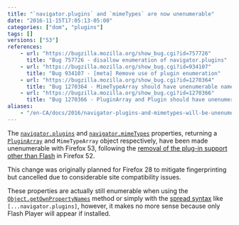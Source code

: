 ```yaml
---
title: "`navigator.plugins` and `mimeTypes` are now unenumerable"
date: "2016-11-15T17:05:13-05:00"
categories: ["dom", "plugins"]
tags: []
versions: ["53"]
references:
    - url: "https://bugzilla.mozilla.org/show_bug.cgi?id=757726"
      title: "Bug 757726 - disallow enumeration of navigator.plugins"
    - url: "https://bugzilla.mozilla.org/show_bug.cgi?id=934107"
      title: "Bug 934107 - [meta] Remove use of plugin enumeration"
    - url: "https://bugzilla.mozilla.org/show_bug.cgi?id=1270364"
      title: "Bug 1270364 - MimeTypeArray should have unenumerable named properties per spec"
    - url: "https://bugzilla.mozilla.org/show_bug.cgi?id=1270366"
      title: "Bug 1270366 - PluginArray and Plugin should have unenumerable own properties per spec"
aliases:
    - "/en-CA/docs/2016/navigator-plugins-and-mimetypes-will-be-unenumerable/"
---
```

The [`navigator.plugins`](https://developer.mozilla.org/en-US/docs/Web/API/NavigatorPlugins/plugins) and [`navigator.mimeTypes`](https://developer.mozilla.org/en-US/docs/Web/API/NavigatorPlugins/mimeTypes) properties, returning a [`PluginArray`](https://developer.mozilla.org/en-US/docs/Web/API/PluginArray) and `MimeTypeArray` object respectively, have been made unenumerable with Firefox 53, following the [removal of the plug-in support other than Flash](https://www.fxsitecompat.com/en-CA/docs/2016/plug-in-support-has-been-dropped-other-than-flash/) in Firefox 52.

This change was originally planned for Firefox 28 to mitigate fingerprinting but cancelled due to considerable site compatibility issues.

These properties are actually still enumerable when using the [`Object.getOwnPropertyNames`](https://developer.mozilla.org/en-US/docs/Web/JavaScript/Reference/Global_Objects/Object/getOwnPropertyNames) method or simply with the [spread syntax](https://developer.mozilla.org/en-US/docs/Web/JavaScript/Reference/Operators/Spread_operator) like `[...navigator.plugins]`, however, it makes no more sense because only Flash Player will appear if installed.
